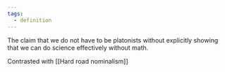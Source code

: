 ```yaml
---
tags: 
  - definition
---
```

The claim that we do not have to be platonists without explicitly showing that we can do science effectively without math.

Contrasted with [[Hard road nominalism]]